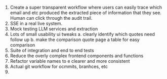 1. Create a super transparent workflow where users can easily trace which email and etc produced the extracted piece of information that they see. Human can click through the audit trail. 
2. SSE in a real live system. 
3. Mock testing LLM services and extraction
4. Lots of small usability ui tweaks
    a. clearly identify which quotes need follow up
    b. make the comparison quote page a table for easy comparison
5. Suite of integration and end to end tests
6. Reduce the overly complex frontend components and functions
7. Refactor variable names to e clearer and more consistent
8. Actual git workflow for ocmmits, branhces, etc
9. 